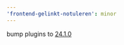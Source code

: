 ```yaml
---
'frontend-gelinkt-notuleren': minor
---
```


bump plugins to [24.1.0](https://github.com/lblod/ember-rdfa-editor-lblod-plugins/releases/tag/v24.1.0)

